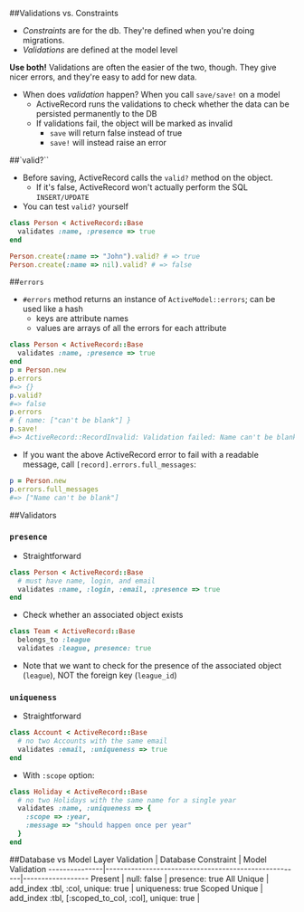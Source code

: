 ##Validations vs. Constraints
* *Constraints* are for the db. They're defined when you're doing migrations.
* *Validations* are defined at the model level

**Use both!** Validations are often the easier of the two, though. They give nicer errors, and they're easy to add for new data.

* When does *validation* happen? When you call `save/save!` on a model
  - ActiveRecord runs the validations to check whether the data can be persisted permanently to the DB
  - If validations fail, the object will be marked as invalid
    * `save` will return false instead of true
    * `save!` will instead raise an error

##`valid?``
* Before saving, ActiveRecord calls the `valid?` method on the object.
  - If it's false, ActiveRecord won't actually perform the SQL `INSERT/UPDATE`
* You can test `valid?` yourself
```ruby
class Person < ActiveRecord::Base
  validates :name, :presence => true
end

Person.create(:name => "John").valid? # => true
Person.create(:name => nil).valid? # => false
```

##`errors`
* `#errors` method returns an instance of `ActiveModel::errors`; can be used like a hash
  - keys are attribute names
  - values are arrays of all the errors for each attribute
```ruby
class Person < ActiveRecord::Base
  validates :name, :presence => true
end
p = Person.new
p.errors
#=> {}
p.valid?
#=> false
p.errors
# { name: ["can't be blank"] }
p.save!
#=> ActiveRecord::RecordInvalid: Validation failed: Name can't be blank
```
* If you want the above ActiveRecord error to fail with a readable message, call `[record].errors.full_messages`:
```ruby
p = Person.new
p.errors.full_messages
#=> ["Name can't be blank"]
```

##Validators
### `presence`
* Straightforward
```ruby
class Person < ActiveRecord::Base
  # must have name, login, and email
  validates :name, :login, :email, :presence => true
end
```
* Check whether an associated object exists
```ruby
class Team < ActiveRecord::Base
  belongs_to :league
  validates :league, presence: true
```
  - Note that we want to check for the presence of the associated object (`league`), NOT the foreign key (`league_id`)

### `uniqueness`
* Straightforward
```ruby
class Account < ActiveRecord::Base
  # no two Accounts with the same email
  validates :email, :uniqueness => true
end
```
* With `:scope` option:
```ruby
class Holiday < ActiveRecord::Base
  # no two Holidays with the same name for a single year
  validates :name, :uniqueness => {
    :scope => :year,
    :message => "should happen once per year"
  }
end
```

##Database vs Model Layer
Validation	   | Database Constraint                                  |	Model Validation
---------------|------------------------------------------------------|------------------
Present	       | null: false	                                        |  presence: true
All Unique   	 | add_index :tbl, :col, unique: true	                  |  uniqueness: true
Scoped Unique	 | add_index :tbl, [:scoped_to_col, :col], unique: true |
